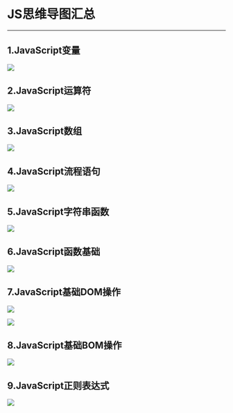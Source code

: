 # JS思维导图汇总
-----------------------------

## 1.JavaScript变量

![](img/JavaScript变量.gif)

## 2.JavaScript运算符

![](img/JavaScript运算符.gif)

## 3.JavaScript数组

![](img/JavaScript数组.gif)

## 4.JavaScript流程语句

![](img/JavaScript流程语句.gif)

## 5.JavaScript字符串函数

![](img/JavaScript字符串函数.gif)

## 6.JavaScript函数基础

![](img/JavaScript函数基础.gif)

## 7.JavaScript基础DOM操作

![](img/JavaScript基础DOM操作1.gif)

![](img/JavaScript基础DOM操作2.gif)

## 8.JavaScript基础BOM操作

![](img/JavaScript基础BOM操作.jpg)

## 9.JavaScript正则表达式

![](img/JavaScript正则表达式.gif)
